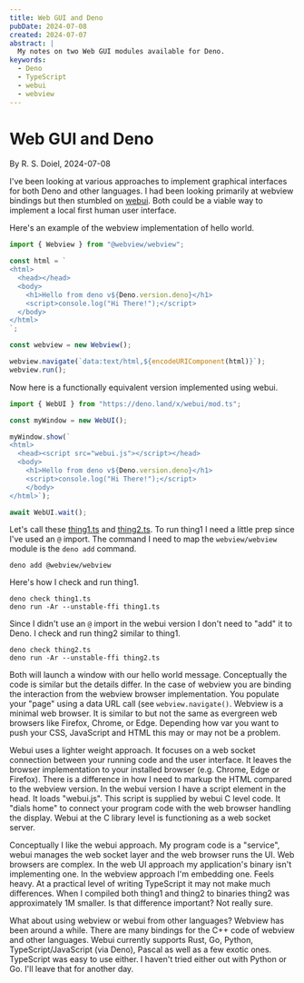 ```yaml
---
title: Web GUI and Deno
pubDate: 2024-07-08
created: 2024-07-07
abstract: |
  My notes on two Web GUI modules available for Deno.
keywords:
  - Deno
  - TypeScript
  - webui
  - webview
---
```


# Web GUI and Deno

By R. S. Doiel, 2024-07-08

I've been looking at various approaches to implement graphical interfaces for both Deno and other languages.  I had been looking primarily at webview bindings but then stumbled on [webui](https://webui.me). Both could be a viable way to implement a local first human user interface.

Here's an example of the webview implementation of hello world.

~~~typescript
import { Webview } from "@webview/webview";

const html = `
<html>
  <head></head>
  <body>
    <h1>Hello from deno v${Deno.version.deno}</h1>
    <script>console.log("Hi There!");</script>
  </body>
</html>
`;

const webview = new Webview();

webview.navigate(`data:text/html,${encodeURIComponent(html)}`);
webview.run();
~~~

Now here is a functionally equivalent version implemented using webui.

~~~typescript
import { WebUI } from "https://deno.land/x/webui/mod.ts";

const myWindow = new WebUI();

myWindow.show(`
<html>
  <head><script src="webui.js"></script></head>
  <body>
    <h1>Hello from deno v${Deno.version.deno}</h1>
    <script>console.log("Hi There!");</script>
    </body>
</html>`);

await WebUI.wait();
~~~

Let's call these [thing1.ts](thing1.ts) and [thing2.ts](thing2.ts).  To run thing1 I need a little prep since I've used an `@` import. The command I need to map the `webview/webview` module is the `deno add` command.

~~~shell
deno add @webview/webview
~~~

Here's how I check and run thing1.

~~~shell
deno check thing1.ts
deno run -Ar --unstable-ffi thing1.ts
~~~

Since I didn't use an `@` import in the webui version I don't need to "add" it to Deno. I check and run thing2 similar to thing1.

~~~shell
deno check thing2.ts
deno run -Ar --unstable-ffi thing2.ts
~~~

Both will launch a window with our hello world message. Conceptually the code is similar but the details differ.  In the case of webview you are binding the interaction from the webview browser implementation. You populate your "page" using a data URL call (see `webview.navigate()`. Webview is a minimal web browser. It is similar to but not the same as evergreen web browsers like Firefox, Chrome, or Edge. Depending how var you want to push your CSS, JavaScript and HTML this may or may not be a problem.

Webui uses a lighter weight approach. It focuses on a web socket connection between your running code and the user interface. It leaves the browser implementation to your installed browser (e.g. Chrome, Edge or Firefox). There is a difference in how I need to markup the HTML compared to the webview version. In the webui version I have a script element in the head. It loads "webui.js". This script is supplied by webui C level code. It "dials home" to connect your program code with the web browser handling the display. Webui at the C library level is functioning as a web socket server.

Conceptually I like the webui approach. My program code is a "service", webui manages the web socket layer and the web browser runs the UI. Web browsers are complex. In the web UI approach my application's binary isn't implementing one. In the webview approach I'm embedding one. Feels heavy. At a practical level of writing TypeScript it may not make much differences. When I compiled both thing1 and thing2 to binaries thing2 was approximately 1M smaller. Is that difference important? Not really sure.

What about using webview or webui from other languages? Webview has been around a while. There are many bindings for the C++ code of webview and other languages.  Webui currently supports Rust, Go, Python, TypeScript/JavaScript (via Deno), Pascal as well as a few exotic ones. TypeScript was easy to use either. I haven't tried either out with Python or Go. I'll leave that for another day.
